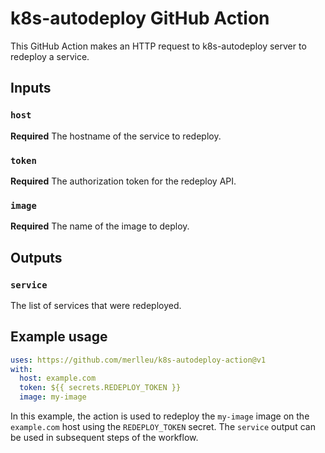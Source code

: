 # k8s-autodeploy GitHub Action

This GitHub Action makes an HTTP request to k8s-autodeploy server to redeploy a service.

## Inputs

### `host`

**Required** The hostname of the service to redeploy.

### `token`

**Required** The authorization token for the redeploy API.

### `image`

**Required** The name of the image to deploy.

## Outputs

### `service`

The list of services that were redeployed.

## Example usage

```yaml
uses: https://github.com/merlleu/k8s-autodeploy-action@v1
with:
  host: example.com
  token: ${{ secrets.REDEPLOY_TOKEN }}
  image: my-image
```

In this example, the action is used to redeploy the `my-image` image on the `example.com` host using the `REDEPLOY_TOKEN` secret. The `service` output can be used in subsequent steps of the workflow.